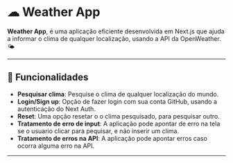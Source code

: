 # ☁ Weather App

**Weather App**, é uma aplicação eficiente desenvolvida em Next.js que ajuda a informar o clima de qualquer localização, usando a API da OpenWeather. 🌤

---

## 🔗 Funcionalidades

- **Pesquisar clima**: Pesquise o clima de qualquer localização do mundo.
- **Login/Sign up**: Opção de fazer login com sua conta GitHub, usando a autenticação do Next Auth.
- **Reset**: Uma opção resetar o o clima pesquisado, para pesquisar outro.
- **Tratamento de erro de input**: A aplicação pode apontar de erro na tela se o usuario clicar para pequisar, e não inserir um clima.
- **Tratamento de erros na API**: A aplicação pode apontar erros caso ocorra alguma erro na API.

---

